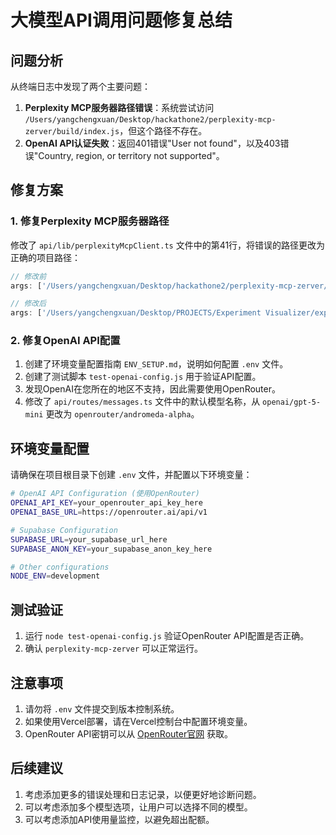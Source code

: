 # 大模型API调用问题修复总结

## 问题分析

从终端日志中发现了两个主要问题：

1. **Perplexity MCP服务器路径错误**：系统尝试访问 `/Users/yangchengxuan/Desktop/hackathone2/perplexity-mcp-zerver/build/index.js`，但这个路径不存在。
2. **OpenAI API认证失败**：返回401错误"User not found"，以及403错误"Country, region, or territory not supported"。

## 修复方案

### 1. 修复Perplexity MCP服务器路径

修改了 `api/lib/perplexityMcpClient.ts` 文件中的第41行，将错误的路径更改为正确的项目路径：

```typescript
// 修改前
args: ['/Users/yangchengxuan/Desktop/hackathone2/perplexity-mcp-zerver/build/index.js'],

// 修改后
args: ['/Users/yangchengxuan/Desktop/PROJECTS/Experiment Visualizer/experiment-generator-agent/perplexity-mcp-zerver/build/index.js'],
```

### 2. 修复OpenAI API配置

1. 创建了环境变量配置指南 `ENV_SETUP.md`，说明如何配置 `.env` 文件。
2. 创建了测试脚本 `test-openai-config.js` 用于验证API配置。
3. 发现OpenAI在您所在的地区不支持，因此需要使用OpenRouter。
4. 修改了 `api/routes/messages.ts` 文件中的默认模型名称，从 `openai/gpt-5-mini` 更改为 `openrouter/andromeda-alpha`。

## 环境变量配置

请确保在项目根目录下创建 `.env` 文件，并配置以下环境变量：

```bash
# OpenAI API Configuration (使用OpenRouter)
OPENAI_API_KEY=your_openrouter_api_key_here
OPENAI_BASE_URL=https://openrouter.ai/api/v1

# Supabase Configuration
SUPABASE_URL=your_supabase_url_here
SUPABASE_ANON_KEY=your_supabase_anon_key_here

# Other configurations
NODE_ENV=development
```

## 测试验证

1. 运行 `node test-openai-config.js` 验证OpenRouter API配置是否正确。
2. 确认 `perplexity-mcp-zerver` 可以正常运行。

## 注意事项

1. 请勿将 `.env` 文件提交到版本控制系统。
2. 如果使用Vercel部署，请在Vercel控制台中配置环境变量。
3. OpenRouter API密钥可以从 [OpenRouter官网](https://openrouter.ai/keys) 获取。

## 后续建议

1. 考虑添加更多的错误处理和日志记录，以便更好地诊断问题。
2. 可以考虑添加多个模型选项，让用户可以选择不同的模型。
3. 可以考虑添加API使用量监控，以避免超出配额。
